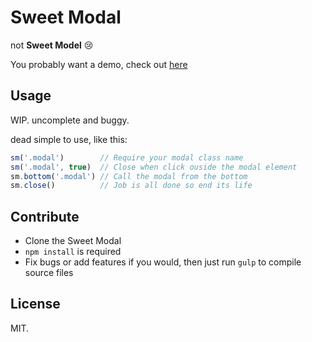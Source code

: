 # Sweet Modal

not **Sweet Model** :cry:

You probably want a demo, check out [here](http://kchanzen.github.io/sweetmodal)

## Usage

WIP. uncomplete and buggy.

dead simple to use, like this:

```javascript
sm('.modal')        // Require your modal class name
sm('.modal', true)  // Close when click ouside the modal element
sm.bottom('.modal') // Call the modal from the bottom
sm.close()          // Job is all done so end its life

```

## Contribute

- Clone the Sweet Modal
- `npm install` is required
- Fix bugs or add features if you would, then just run `gulp` to compile source files

## License

MIT.